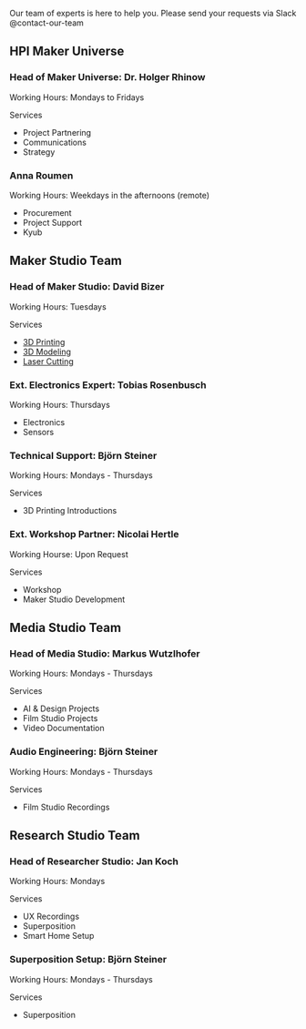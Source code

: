 Our team of experts is here to help you. Please send your requests via Slack @contact-our-team

## HPI Maker Universe 

### Head of Maker Universe: Dr. Holger Rhinow

Working Hours: Mondays to Fridays

Services

- Project Partnering
- Communications
- Strategy

### Anna Roumen

Working Hours: Weekdays in the afternoons (remote)

- Procurement
- Project Support
- Kyub

## Maker Studio Team

### Head of Maker Studio: David Bizer

Working Hours: Tuesdays

Services

- [3D Printing](../studios/maker-studio.html/#3d-printer-workstation)
- [3D Modeling](../studios/maker-studio.html/#modeler-workstation)
- [Laser Cutting](../studios/maker-studio.html#laser-cutting-workshops)

### Ext. Electronics Expert: Tobias Rosenbusch

Working Hours: Thursdays

- Electronics
- Sensors

### Technical Support: Björn Steiner

Working Hours: Mondays - Thursdays

Services

- 3D Printing Introductions

### Ext. Workshop Partner: Nicolai Hertle

Working Hourse: Upon Request

Services

- Workshop
- Maker Studio Development

## Media Studio Team

### Head of Media Studio: Markus Wutzlhofer

Working Hours: Mondays - Thursdays

Services

- AI & Design Projects
- Film Studio Projects
- Video Documentation

### Audio Engineering: Björn Steiner

Working Hours: Mondays - Thursdays

Services

- Film Studio Recordings

## Research Studio Team

### Head of Researcher Studio: Jan Koch

Working Hours: Mondays

Services

- UX Recordings
- Superposition
- Smart Home Setup

### Superposition Setup: Björn Steiner

Working Hours: Mondays - Thursdays

Services

- Superposition
